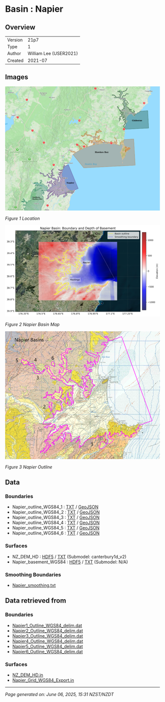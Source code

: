 # Basin : Napier

## Overview
|         |                     |
|---------|---------------------|
| Version | 21p7           |
| Type    | 1        |
| Author  | William Lee (USER2021)            |
| Created | 2021-07           |


## Images
![](../images/maps/NI_mideast.png)

*Figure 1 Location*

![](../images/regional/Napier_basin_map.png)

*Figure 2 Napier Basin Map*

![](../images/basins/napier_outline.png)

*Figure 3 Napier Outline*


## Data
### Boundaries
- Napier_outline_WGS84_1 : [TXT](../../velocity_modelling/data/regional/Napier/Napier_outline_WGS84_1.txt) / [GeoJSON](../../velocity_modelling/data/regional/Napier/Napier_outline_WGS84_1.geojson)
- Napier_outline_WGS84_2 : [TXT](../../velocity_modelling/data/regional/Napier/Napier_outline_WGS84_2.txt) / [GeoJSON](../../velocity_modelling/data/regional/Napier/Napier_outline_WGS84_2.geojson)
- Napier_outline_WGS84_3 : [TXT](../../velocity_modelling/data/regional/Napier/Napier_outline_WGS84_3.txt) / [GeoJSON](../../velocity_modelling/data/regional/Napier/Napier_outline_WGS84_3.geojson)
- Napier_outline_WGS84_4 : [TXT](../../velocity_modelling/data/regional/Napier/Napier_outline_WGS84_4.txt) / [GeoJSON](../../velocity_modelling/data/regional/Napier/Napier_outline_WGS84_4.geojson)
- Napier_outline_WGS84_5 : [TXT](../../velocity_modelling/data/regional/Napier/Napier_outline_WGS84_5.txt) / [GeoJSON](../../velocity_modelling/data/regional/Napier/Napier_outline_WGS84_5.geojson)
- Napier_outline_WGS84_6 : [TXT](../../velocity_modelling/data/regional/Napier/Napier_outline_WGS84_6.txt) / [GeoJSON](../../velocity_modelling/data/regional/Napier/Napier_outline_WGS84_6.geojson)

### Surfaces
- NZ_DEM_HD : [HDF5](../../velocity_modelling/data/global/surface/NZ_DEM_HD.h5) / [TXT](../../velocity_modelling/data/global/surface/NZ_DEM_HD.in) (Submodel: canterbury1d_v2)
- Napier_basement_WGS84 : [HDF5](../../velocity_modelling/data/regional/Napier/Napier_basement_WGS84.h5) / [TXT](../../velocity_modelling/data/regional/Napier/Napier_basement_WGS84.in) (Submodel: N/A)

### Smoothing Boundaries
- [Napier_smoothing.txt](../../velocity_modelling/data/regional/Napier/Napier_smoothing.txt)

## Data retrieved from
### Boundaries
- [Napier1_Outline_WGS84_delim.dat](https://github.com/ucgmsim/Velocity-Model/tree/main/Data/Basins/Napier_Hawkes_Bay/v21p7/Napier1_Outline_WGS84_delim.dat)
- [Napier2_Outline_WGS84_delim.dat](https://github.com/ucgmsim/Velocity-Model/tree/main/Data/Basins/Napier_Hawkes_Bay/v21p7/Napier2_Outline_WGS84_delim.dat)
- [Napier3_Outline_WGS84_delim.dat](https://github.com/ucgmsim/Velocity-Model/tree/main/Data/Basins/Napier_Hawkes_Bay/v21p7/Napier3_Outline_WGS84_delim.dat)
- [Napier4_Outline_WGS84_delim.dat](https://github.com/ucgmsim/Velocity-Model/tree/main/Data/Basins/Napier_Hawkes_Bay/v21p7/Napier4_Outline_WGS84_delim.dat)
- [Napier5_Outline_WGS84_delim.dat](https://github.com/ucgmsim/Velocity-Model/tree/main/Data/Basins/Napier_Hawkes_Bay/v21p7/Napier5_Outline_WGS84_delim.dat)
- [Napier6_Outline_WGS84_delim.dat](https://github.com/ucgmsim/Velocity-Model/tree/main/Data/Basins/Napier_Hawkes_Bay/v21p7/Napier6_Outline_WGS84_delim.dat)

### Surfaces
- [NZ_DEM_HD.in](https://github.com/ucgmsim/Velocity-Model/tree/main/Data/DEM/NZ_DEM_HD.in)
- [Napier_Grid_WGS84_Export.in](https://github.com/ucgmsim/Velocity-Model/tree/main/Data/Basins/Napier_Hawkes_Bay/v21p7/Napier_Grid_WGS84_Export.in)

---
*Page generated on: June 06, 2025, 15:31 NZST/NZDT*
